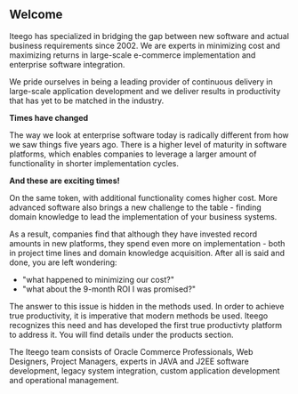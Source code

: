 ## Welcome

Iteego has specialized in bridging the gap between new software and actual business requirements since 2002. We are experts in minimizing cost and maximizing returns in large-scale e-commerce implementation and enterprise software integration.

We pride ourselves in being a leading provider of continuous delivery in large-scale application development and we deliver results in productivity that has yet to be matched in the industry.

**Times have changed**

The way we look at enterprise software today is radically different from how we saw things five years ago. There is a higher level of maturity in software platforms, which enables companies to leverage a larger amount of functionality in shorter implementation cycles.

**And these are exciting times!**

On the same token, with additional functionality comes higher cost.  More advanced software also brings a new challenge to the table - finding domain knowledge to lead the implementation of your business systems.

As a result, companies find that although they have invested record amounts in new platforms, they spend even more on implementation - both in project time lines and domain knowledge acquisition. After all is said and done, you are left wondering:

* "what happened to minimizing our cost?"
* "what about the 9-month ROI I was promised?"

The answer to this issue is hidden in the methods used. In order to achieve true productivity, it is imperative that modern methods be used. Iteego recognizes this need and has developed the first true productivty platform to address it. You will find details under the products section.

The Iteego team consists of Oracle Commerce Professionals, Web Designers, Project Managers, experts in JAVA and J2EE software development, legacy system integration, custom application development and operational management.
